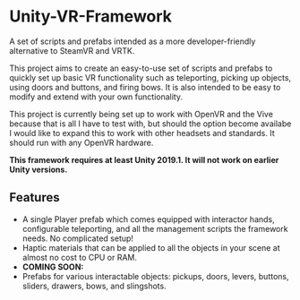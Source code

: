 # Unity-VR-Framework
A set of scripts and prefabs intended as a more developer-friendly alternative to SteamVR and VRTK.

This project aims to create an easy-to-use set of scripts and prefabs to quickly set up basic VR functionality such as teleporting, picking up objects, using doors and buttons, and firing bows. It is also intended to be easy to modify and extend with your own functionality.

This project is currently being set up to work with OpenVR and the Vive because that is all I have to test with, but should the option become availabe I would like to expand this to work with other headsets and standards. It should run with any OpenVR hardware.

**This framework requires at least Unity 2019.1. It will not work on earlier Unity versions.**

## Features

- A single Player prefab which comes equipped with interactor hands, configurable teleporting, and all the management scripts the framework needs. No complicated setup!
- Haptic materials that can be applied to all the objects in your scene at almost no cost to CPU or RAM.
- **COMING SOON:**
- Prefabs for various interactable objects: pickups, doors, levers, buttons, sliders, drawers, bows, and slingshots.
